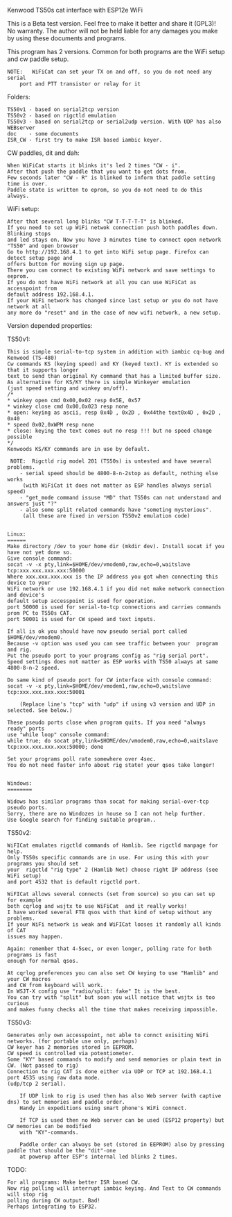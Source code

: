 Kenwood TS50s cat interface with ESP12e WiFi

This is a Beta test version. Feel free to make it better and share it (GPL3)!
No warranty.
The author will not be held liable for any damages you make by using these documents and programs.

This program has 2 versions. Common for both programs are the WiFi setup and cw paddle setup.

	NOTE: 	WiFiCat can set your TX on and off, so you do not need any serial 
		port and PTT transistor or relay for it


Folders:

	TS50v1 - based on serial2tcp version
	TS50v2 - based on rigctld emulation
	TS50v3 - based on serial2tcp or serial2udp version. With UDP has also WEBserver
	doc    - some documents
	ISR_CW - first try to make ISR based iambic keyer.


CW paddles, dit and dah:
	
	When WiFiCat starts it blinks it's led 2 times "CW - i".
	After that push the paddle that you want to get dots from. 
	Few seconds later "CW - R" is blinked to inform that paddle setting time is over. 
	Paddle state is written to eprom, so you do not need to do this always.
        
WiFi setup:

	After that several long blinks "CW T-T-T-T-T" is blinked.
	If you need to set up WiFi netwok connection push both paddles down. Blinking stops 
	and led stays on. Now you have 3 minutes time to connect open network "TS50" and open browser 
	Go to http://192.168.4.1 to get into WiFi setup page. Firefox can detect setup page and
	offers button for moving sign up page.
	There you can connect to existing WiFi network and save settings to eeprom. 
	If you do not have WiFi network at all you can use WiFiCat as accesspoint from 
	default address 192.168.4.1.
	If your WiFi network has changed since last setup or you do not have network at all 
	any more do "reset" and in the case of new wifi network, a new setup.


Version depended properties:

TS50v1:

	This is simple serial-to-tcp system in addition with iambic cq-bug and Kenwood (TS-480)
	Cw commands KS (keying speed) and KY (keyed text). KY is extended so that it supports longer 
	text to send than original Ky command that has a limited buffer size.
	As alternative for KS/KY there is simple Winkeyer emulation 
	(just speed setting and winkey on/off).
	/*
	* winkey open cmd 0x00,0x02 resp 0x5E, 0x57
	* winkey close cmd 0x00,0x023 resp none
	* open: keying as ascii, resp 0x4D , 0x2D , 0x44the text0x4D , 0x2D , 0x40
	* speed 0x02,0xWPM resp none
	* close: keying the text comes out no resp !!! but no speed change possible
	*/
	Kenwoods KS/KY commands are in use by default.

	 NOTE:  Rigctld rig model 201 (TS50s) is untested and have several problems.
		- serial speed should be 4800-8-n-2stop as default, nothing else works 
		 (with WiFiCat it does not matter as ESP handles always serial speed)
		- "get_mode command issuse "MD" that TS50s can not understand and answers just "?"
		- also some split related commands have "someting mysterious".
		 (all these are fixed in version TS50v2 emulation code)


	Linux:
	======
	Make directory /dev to your home dir (mkdir dev). Install socat if you have not yet done so.
	Give console command: 
	socat -v -x pty,link=$HOME/dev/vmodem0,raw,echo=0,waitslave tcp:xxx.xxx.xxx.xxx:50000
	Where xxx.xxx.xxx.xxx is the IP address you got when connecting this device to your 
	WiFi network or use 192.168.4.1 if you did not make network connection and device's 
	default setup accesspoint is used for operation.
	port 50000 is used for serial-to-tcp connections and carries commands prom PC to TS50s CAT.
	port 50001 is used for CW speed and text inputs.
	
	If all is ok you should have now pseudo serial port called $HOME/dev/vmodem0. 
	Because -v option was used you can see traffic between your  program and rig. 
	Put the pseudo port to your programs config as "rig serial port". 
	Speed settings does not matter as ESP works with TS50 always at same 4800-8-n-2 speed.
	
	Do same kind of pseudo port for CW interface with console command: 
	socat -v -x pty,link=$HOME/dev/vmodem1,raw,echo=0,waitslave tcp:xxx.xxx.xxx.xxx:50001

        (Replace line's "tcp" with "udp" if using v3 version and UDP in selected. See below.)
	
	These pseudo ports close when program quits. If you need "always ready" ports 
	use "while loop" console command:
	while true; do socat pty,link=$HOME/dev/vmodem0,raw,echo=0,waitslave tcp:xxx.xxx.xxx.xxx:50000; done
	
	Set your programs poll rate somewhere over 4sec. 
	You do not need faster info about rig state! your qsos take longer!


	Windows:
	========
	
	Widows has similar programs than socat for making serial-over-tcp pseudo ports.
	Sorry, there are no Windozes in house so I can not help further.
	Use Google search for finding suitable program..


TS50v2:

	WiFICat emulates rigctld commands of Hamlib. See rigctld manpage for help. 
	Only TS50s specific commands are in use. For using this with your programs you should set
	your  rigctld "rig type" 2 (Hamlib Net) choose right IP address (see WiFi setup) 
	and port 4532 that is default rigctld port.
	
	WiFICat allows several connects (set from source) so you can set up for example
	both cqrlog and wsjtx to use WiFiCat  and it really works!
	I have worked several FT8 qsos with that kind of setup without any problems.
	If your WiFi network is weak and WiFICat looses it randomly all kinds of CAT 
	issues may happen.
	
	Again: remember that 4-5sec, or even longer, polling rate for both programs is fast 
	enough for normal qsos.
	
	At cqrlog preferences you can also set CW keying to use "Hamlib" and your CW macros
	and CW from keyboard will work.
	In WSJT-X config use "radio/split: fake" It is the best. 
	You can try with "split" but soon you will notice that wsjtx is too curious 
	and makes funny checks all the time that makes receiving impossible.


TS50v3:

	Generates only own accesspoint, not able to connct exisiting WiFi networks. (for portable use only, perhaps)
	CW keyer has 2 memories stored in EEPROM.
	CW speed is controlled via potentiometer.
	Some "KY" based commands to modify and send memories or plain text in CW. (Not passed to rig)
	Connection to rig CAT is done either via UDP or TCP at 192.168.4.1 port 4535 using raw data mode.
	(udp/tcp 2 serial).

        If UDP link to rig is used then has also Web server (with captive dns) to set memories and paddle order.
        Handy in expeditions using smart phone's WiFi connect.

        If TCP is used then no Web server can be used (ESP12 property) but CW memories can be modified
        with "KY"-commands.

        Paddle order can always be set (stored in EEPROM) also by pressing paddle that should be the "dit"-one
        at powerup after ESP's internal led blinks 2 times.

TODO:

	For all programs: Make better ISR based CW.
	Now rig polling will interrupt iambic keying. And Text to CW commands will stop rig 
	polling during CW output. Bad!
	Perhaps integrating to ESP32.




